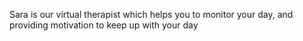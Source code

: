 Sara is our virtual therapist which helps you to monitor your day, and providing motivation to keep up with your day
